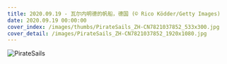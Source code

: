 ```yaml
---
title: 2020.09.19 - 瓦尔内明德的帆船，德国 (© Rico Ködder/Getty Images)
date: 2020.09.19 00:00:00
cover_index: /images/thumbs/PirateSails_ZH-CN7821037852_533x300.jpg
cover_detail: /images/PirateSails_ZH-CN7821037852_1920x1080.jpg
---
```


![PirateSails](/images/PirateSails_ZH-CN7821037852_1920x1080.jpg)
